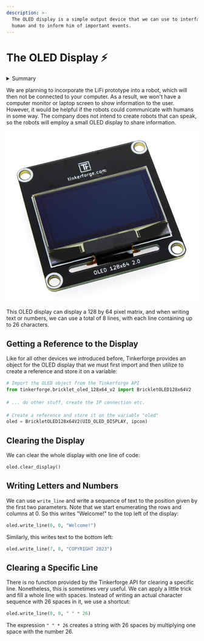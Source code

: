 ```yaml
---
description: >-
  The OLED display is a simple output device that we can use to interface with a
  human and to inform him of important events.
---
```


# The OLED Display ⚡

<details>

<summary>Summary</summary>

In this lesson, you'll learn:

* How to connect to the OLED display.
* How to clear the display and remove all its contents.
* How to write letters and numbers at a specific position on the display.
* How to clear a specific line of text.

You find the code examples in the [LiFi-code GitHub repository](https://github.com/winf-hsos/LiFi-code) in [`devices/oled_display.py`](https://github.com/winf-hsos/LiFi-code/blob/main/devices/oled\_display.py).

This lesson is relevant for [Exercise 5: Speed Of Light](https://github.com/winf-hsos/lifi-exercises/raw/main/exercises/05\_exercise\_speed\_of\_light.pdf).

</details>

We are planning to incorporate the LiFi prototype into a robot, which will then not be connected to your computer. As a result, we won't have a computer monitor or laptop screen to show information to the user. However, it would be helpful if the robots could communicate with humans in some way. The company does not intend to create robots that can speak, so the robots will employ a small OLED display to share information.

![](<../../.gitbook/assets/image (46).png>)

This OLED display can display a 128 by 64 pixel matrix, and when writing text or numbers, we can use a total of 8 lines, with each line containing up to 26 characters.

## Getting a Reference to the Display

Like for all other devices we introduced before, Tinkerforge provides an object for the OLED display that we must first import and then utilize to create a reference and store it on a variable:

```python
# Import the OLED object from the Tinkerforge API
from tinkerforge.bricklet_oled_128x64_v2 import BrickletOLED128x64V2

# ... do other stuff, create the IP connection etc.

# Create a reference and store it on the variable "oled"
oled = BrickletOLED128x64V2(UID_OLED_DISPLAY, ipcon)
```

## Clearing the Display

We can clear the whole display with one line of code:

```python
oled.clear_display()
```

## Writing Letters and Numbers

We can use `write_line` and write a sequence of text to the position given by the first two parameters. Note that we start enumerating the rows and columns at 0. So this writes "Welcome!" to the top left of the display:

```python
oled.write_line(0, 0, "Welcome!")
```

Similarly, this writes text to the bottom left:

```python
oled.write_line(7, 0, "COPYRIGHT 2023")
```

## Clearing a Specific Line

There is no function provided by the Tinkerforge API for clearing a specific line. Nonetheless, this is sometimes very useful. We can apply a little trick and fill a whole line with spaces. Instead of writing an actual character sequence with 26 spaces in it, we use a shortcut:

```python
oled.write_line(0, 0, " " * 26)
```

The expression `" " * 26` creates a string with 26 spaces by multiplying one space with the number 26.
